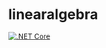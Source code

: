 # linearalgebra
[![.NET Core](https://github.com/phbarton/linearalgebra/actions/workflows/dotnet-core.yml/badge.svg)](https://github.com/phbarton/linearalgebra/actions/workflows/dotnet-core.yml)
